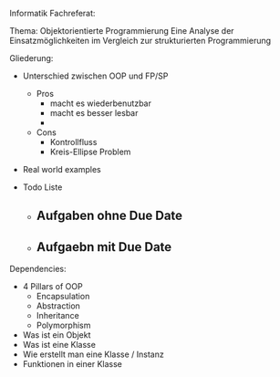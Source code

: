 Informatik Fachreferat:

Thema: Objektorientierte Programmierung Eine Analyse der Einsatzmöglichkeiten im Vergleich zur strukturierten Programmierung


Gliederung:
- Unterschied zwischen OOP und FP/SP
    - Pros
        - macht es wiederbenutzbar
        - macht es besser lesbar
        - 
    - Cons
        - Kontrollfluss
        - Kreis-Ellipse Problem

- Real world examples

- Todo Liste
    - Aufgaben ohne Due Date
        - 
    - Aufgaebn mit Due Date
        -


Dependencies:
- 4 Pillars of OOP            
    - Encapsulation
    - Abstraction
    - Inheritance
    - Polymorphism
- Was ist ein Objekt
- Was ist eine Klasse 
- Wie erstellt man eine Klasse / Instanz
- Funktionen in einer Klasse
